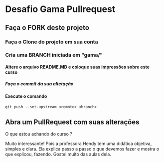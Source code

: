 # Desafio Gama Pullrequest

## Faça o FORK deste projeto

### Faça o Clone do projeto em sua conta

### Cria uma BRANCH iniciada em "gama/"

#### Altere o arquivo README.MD e coloque suas impressões sobre este curso

##### Faça o commit da sua altetação

#### Execute o comando

`git push --set-upstream <remote> <branch>`

## Abra um PullRequest com suas alterações

O que estou achando do curso ?

Muito interessante! Pois a professora Hendy tem uma didática objetiva, simples e clara. Ela explica passo a passo o que devemos fazer e mostra o que explicou, fazendo. Gostei muito das aulas dela.


